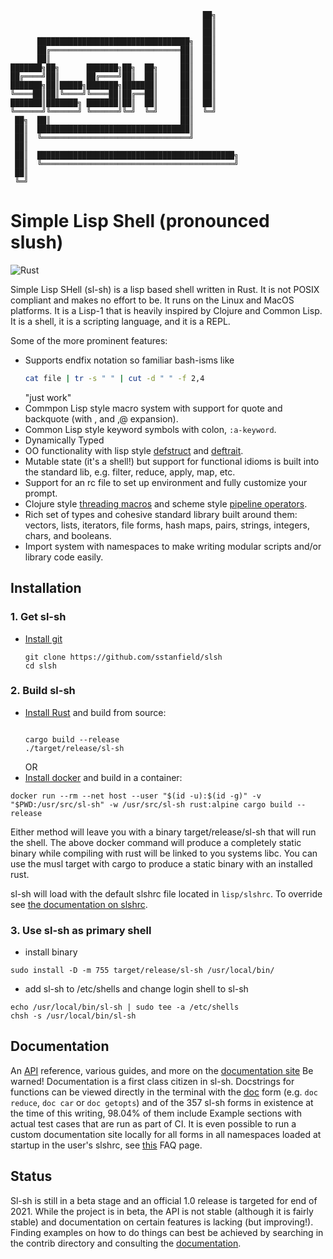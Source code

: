 ```
                                           ██╗
                                           ██║
                                           ██║
      ██████████████████████████████████╗  ██║
      ██╔═════════════════════════════██║  ██║
      ██║                             ██║  ██║
███████╗██╗      ███████╗██╗  ██╗     ██║  ██║
██╔════╝██║      ██╔════╝██║  ██║     ██║  ██║
███████╗██║█████╗███████╗███████║     ██║  ██║
╚════██║██║╚════╝╚════██║██╔══██║     ██║  ██║
███████║███████╗ ███████║██║  ██║     ██║  ██║
╚══════╝╚══════╝ ╚══════╝╚═╝  ╚═╝     ██║  ╚═╝
 ██╗  ██║                             ██║
 ██║  ██████████████████████████████████║
 ██║  ╚═════════════════════════════════╝
 ██║
 ██║  ████████████████████████████████████████████╗
 ██║  ╚═══════════════════════════════════════════╝
 ██║
 ╚═╝
```


# Simple Lisp Shell (pronounced slush)

![Rust](https://github.com/sl-sh-dev/sl-sh/workflows/Rust/badge.svg?branch=master)

Simple Lisp SHell (sl-sh) is a lisp based shell written in Rust. It is not POSIX
compliant and makes no effort to be. It runs on the Linux and MacOS platforms.
It is a Lisp-1 that is heavily inspired by Clojure and Common Lisp. It is a
shell, it is a scripting language, and it is a REPL.

Some of the more prominent features:

* Supports endfix notation so familiar bash-isms like
    ```bash
    cat file | tr -s " " | cut -d " " -f 2,4
    ```
    "just work"
* Commpon Lisp style macro system with support for quote and backquote (with , and ,@ expansion).
* Common Lisp style keyword symbols with colon, `:a-keyword`.
* Dynamically Typed
* OO functionality with lisp style [defstruct](https://sl-sh-dev.github.io/sl-sh/mydoc_api.html#struct::defstruct) and [deftrait](https://sl-sh-dev.github.io/sl-sh/mydoc_api.html#struct::deftrait).
* Mutable state (it's a shell!) but support for functional idioms is built into the standard lib, e.g. filter, reduce, apply, map, etc.
* Support for an rc file to set up environment and fully customize your prompt.
* Clojure style [threading macros](https://clojure.org/guides/threading_macros) and scheme style [pipeline operators](https://srfi.schemers.org/srfi-197/srfi-197.html).
* Rich set of types and cohesive standard library built around them: vectors, lists, iterators, file forms, hash maps, pairs, strings, integers, chars, and booleans.
* Import system with namespaces to make writing modular scripts and/or library code easily.

## Installation 

### 1. Get sl-sh
- [Install git](https://git-scm.com/book/en/v2/Getting-Started-Installing-Git)
    ```
    git clone https://github.com/sstanfield/slsh
    cd slsh
    ```

### 2. Build sl-sh
- [Install Rust](https://www.rust-lang.org/tools/install) and build from source:
    ```

    cargo build --release
    ./target/release/sl-sh
    ```
    OR
- [Install docker](https://docs.docker.com/get-docker/) and build in a container:
```
docker run --rm --net host --user "$(id -u):$(id -g)" -v "$PWD:/usr/src/sl-sh" -w /usr/src/sl-sh rust:alpine cargo build --release
```

Either method will leave you with a binary target/release/sl-sh that will run the shell. The above docker command will produce a completely static binary while compiling with rust will be linked to you systems libc. You can use the musl target with cargo to produce a static binary with an installed rust.

sl-sh will load with the default slshrc file located in `lisp/slshrc`. To override see [the documentation on slshrc](https://sl-sh-dev.github.io/sl-sh/mydoc_slshrc_config.html).


### 3. Use sl-sh as primary shell
- install binary
```
sudo install -D -m 755 target/release/sl-sh /usr/local/bin/
```
- add sl-sh to /etc/shells and change login shell to sl-sh
```
echo /usr/local/bin/sl-sh | sudo tee -a /etc/shells
chsh -s /usr/local/bin/sl-sh
```
## Documentation

An [API](https://sl-sh-dev.github.io/sl-sh/mydoc_api.html) reference, various guides, and more on the [documentation site](https://sl-sh-dev.github.io/sl-sh/)
Be warned! Documentation is a first class citizen in sl-sh. Docstrings for functions
can be viewed directly in the terminal with the [doc](AP://sl-sh-dev.github.io/sl-sh/mydoc_api.html#root::doc)
form (e.g. `doc reduce`, `doc car` or `doc getopts`) and of the 357 sl-sh forms in existence at the time of this writing, 98.04% of them
include Example sections with actual test cases that are run as part of CI. It
is even possible to run a custom documentation site locally for all forms in
all namespaces loaded at startup in the user's slshrc, see [this](https://sl-sh-dev.github.io/sl-sh/mydoc_documentation.html) FAQ page.

## Status

Sl-sh is still in a beta stage and an official 1.0 release is targeted for end of 2021.
While the project is in beta, the API is not stable (although it is fairly stable)
and documentation on certain features is lacking (but improving!). Finding
examples on how to do things can best be achieved by searching in the contrib
directory and consulting the [documentation](https://sl-sh-dev.github.io/sl-sh/).

